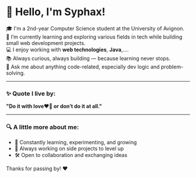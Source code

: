 # 👋 Hello, I'm Syphax!

🎓 I'm a 2nd-year Computer Science student at the University of Avignon.  
🌱 I’m currently learning and exploring various fields in tech while building small web development projects.  
💻 I enjoy working with **web technologies**, **Java**,....  
📚 Always curious, always building — because learning never stops.  
💬 Ask me about anything code-related, especially dev logic and problem-solving.  

---

### ✨ Quote I live by:
**"Do it with love❤️‍🔥 or don’t do it at all."**

---

### 🔍 A little more about me:
- 🧠 Constantly learning, experimenting, and growing
- 🔭 Always working on side projects to level up
- 🛠 Open to collaboration and exchanging ideas

Thanks for passing by! ❤️

